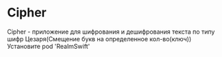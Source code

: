 # Cipher
Cipher - приложение для шифрования и дешифрования текста по типу шифр Цезаря(Смещение букв на определенное кол-во(ключ))
Установите pod 'RealmSwift'
